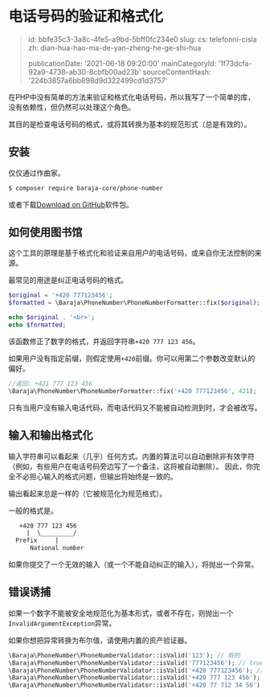 电话号码的验证和格式化
===========

> id: bbfe35c3-3a8c-4fe5-a9bd-5bff0fc234e0
> slug:
> 	cs: telefonni-cisla
> 	zh: dian-hua-hao-ma-de-yan-zheng-he-ge-shi-hua
> 
> publicationDate: '2021-06-18 09:20:00'
> mainCategoryId: '1f73dcfa-92a9-4738-ab30-8cbfb00ad23b'
> sourceContentHash: '224b3857a6bb898d9d322499cd1d3757'

在PHP中没有简单的方法来验证和格式化电话号码，所以我写了一个简单的库，没有依赖性，但仍然可以处理这个角色。

其目的是检查电话号码的格式，或将其转换为基本的规范形式（总是有效的）。

安装
---------

仅仅通过作曲家。

```txt
$ composer require baraja-core/phone-number
```

或者下载[Download on GitHub](https://github.com/baraja-core/phone-number)软件包。

如何使用图书馆
----------

这个工具的原理是基于格式化和验证来自用户的电话号码，或来自你无法控制的来源。

最常见的用途是纠正电话号码的格式。

```php
$original = '+420 777123456';
$formatted = \Baraja\PhoneNumber\PhoneNumberFormatter::fix($original);

echo $original . '<br>';
echo $formatted;
```

该函数修正了数字的格式，并返回字符串`+420 777 123 456`。

如果用户没有指定前缀，则假定使用`+420`前缀。你可以用第二个参数改变默认的偏好。

```php
//返回: +421 777 123 456
\Baraja\PhoneNumber\PhoneNumberFormatter::fix('+420 777123456', 421);
```

只有当用户没有输入电话代码，而电话代码又不能被自动检测到时，才会被改写。

输入和输出格式化
----------------------------

输入字符串可以看起来（几乎）任何方式。内置的算法可以自动删除非有效字符（例如，有些用户在电话号码旁边写了一个备注，这将被自动删除）。 因此，你完全不必担心输入的格式问题，但输出将始终是一致的。

输出看起来总是一样的（它被规范化为规范格式）。

一般的格式是。

```txt
   +420 777 123 456
     |  \_________/
  Prefix     |
      National number
```

如果你提交了一个无效的输入（或一个不能自动纠正的输入），将抛出一个异常。

错误诱捕
----------------

如果一个数字不能被安全地规范化为基本形式，或者不存在，则抛出一个`InvalidArgumentException`异常。

如果你想把异常转换为布尔值，请使用内置的资产验证器。

```php
\Baraja\PhoneNumber\PhoneNumberValidator::isValid('123'); // 假的
\Baraja\PhoneNumber\PhoneNumberValidator::isValid('777123456'); // true
\Baraja\PhoneNumber\PhoneNumberValidator::isValid('+420 777123456'); // true
\Baraja\PhoneNumber\PhoneNumberValidator::isValid('+420 777 123 456'); // true
\Baraja\PhoneNumber\PhoneNumberValidator::isValid('+420 77 712 34 56'); // true
```
